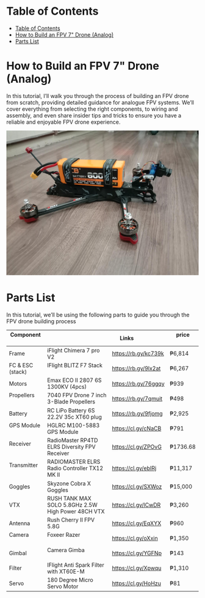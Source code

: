 # Table of Contents

- [Table of Contents](#table-of-contents)
- [How to Build an FPV 7" Drone (Analog)](#how-to-build-an-fpv-7-drone-analog)
- [Parts List](#parts-list)


# How to Build an FPV 7" Drone (Analog)

In this tutorial, I’ll walk you through the process of building an FPV drone from scratch, providing detailed guidance for analogue FPV systems. We’ll cover everything from selecting the right components, to wiring and assembly, and even share insider tips and tricks to ensure you have a reliable and enjoyable FPV drone experience.

![alt text](<img/shared image.jpg>)

# Parts List
In this tutorial, we’ll be using the following parts to guide you through the FPV drone building process

| Component       |                                                  | Links                 |     price      |
|-----------------|--------------------------------------------------|-----------------------|----------------|
| Frame           |iFlight Chimera 7 pro V2                          |https://rb.gy/kc739k   | ₱6,814 |
| FC & ESC (stack)|IFlight BLITZ F7 Stack                            |https://rb.gy/9lx2at   | ₱6,267 |
| Motors          |Emax ECO II 2807 6S 1300KV (4pcs)                 |https://rb.gy/76ggqy   | ₱939   | 
| Propellers      |7040 FPV Drone 7 inch 3-Blade Propellers          |https://rb.gy/7qmuit   | ₱498   |
| Battery         |RC LiPo Battery 6S 22.2V 35c XT60 plug            |https://rb.gy/9fjomg   | ₱2,925 |
| GPS Module      |HGLRC M100-5883 GPS Module                        |https://cl.gy/cNaCB    | ₱791   |
| Receiver        |RadioMaster RP4TD ELRS Diversity FPV Receiver     |https://cl.gy/ZPOvG    | ₱1736.68 |
| Transmitter     |RADIOMASTER ELRS Radio Controller TX12 MK II      |https://cl.gy/ebIRj    | ₱11,317|
| Goggles         |Skyzone Cobra X Goggles                           |https://cl.gy/SXWoz    | ₱15,000|
| VTX             |RUSH TANK MAX SOLO 5.8GHz 2.5W High Power 48CH VTX|https://cl.gy/lCwDR    | ₱3,260 |
| Antenna         |Rush Cherry II FPV 5.8G                           |https://cl.gy/EqXYX    | ₱960   |
| Camera          |Foxeer Razer                                      |https://cl.gy/oXxin    | ₱1,350 |
| Gimbal          |Camera Gimba                                      |https://cl.gy/YGFNp    | ₱143   |
| Filter          |IFlight Anti Spark Filter with XT60E-M            |https://cl.gy/Xpwqu    | ₱1,310 |
| Servo           |180 Degree  Micro Servo Motor                     |https://cl.gy/HoHzu    | ₱81    |